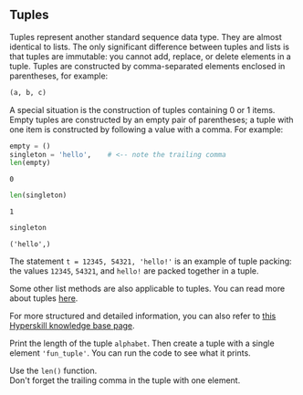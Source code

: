 ## Tuples

Tuples represent another standard sequence data type.
They are almost identical to lists. The only significant difference between tuples and 
lists is that tuples are immutable: you cannot add, replace, or delete elements in 
a tuple. Tuples are constructed by comma-separated elements enclosed in parentheses, for 
example: 

```python
(a, b, c)
```
 
A special situation is the construction of tuples containing 0 or 1 items. 
Empty tuples are constructed by an empty pair of parentheses; 
a tuple with one item is constructed by following a value with a comma. For example:

```python
empty = ()
singleton = 'hello',    # <-- note the trailing comma
len(empty)
```
```text
0
```
```python
len(singleton)
```
```text
1
```
```python
singleton
```
```text
('hello',)
```

The statement `t = 12345, 54321, 'hello!'` is an example of tuple packing: the 
values `12345`, `54321`, and `hello!` are packed together in a tuple. 

Some other list methods are also 
applicable to tuples. You can read more about tuples <a href="https://docs.python.org/3/tutorial/datastructures.html#tuples-and-sequences">here</a>.

For more structured and detailed information, you can also refer to [this Hyperskill knowledge base page](https://hyperskill.org/learn/step/7462).
  
Print the length of the tuple `alphabet`. Then create a tuple with a single element `'fun_tuple'`. 
You can run the code to see what it prints.  

<div class='hint'>Use the <code>len()</code> function.</div>

<div class='hint'>Don't forget the trailing comma in the tuple with one element.</div>
